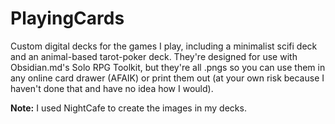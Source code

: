 # PlayingCards
Custom digital decks for the games I play, including a minimalist scifi deck and an animal-based tarot-poker deck. They're designed for use with Obsidian.md's Solo RPG Toolkit, but they're all .pngs so you can use them in any online card drawer (AFAIK) or print them out (at your own risk because I haven't done that and have no idea how I would).

**Note:** I used NightCafe to create the images in my decks.
